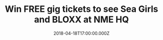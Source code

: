 ---
campaign-uuid: "c-81e94312-6b33-4fd3-8537-8746141eb208"
type: "Preview"
category: "competition"
date: "2018-04-18T17:00:00.000Z"
end-date: "2018-04-29T23:59:00.000Z"
disable-form: false
is_promoted: false
has_entry_page: true
title: "Win FREE gig tickets to see Sea Girls and BLOXX at NME HQ"
competition-description: "<p>Want to hear some epic live music? Then you won't want\
  \ to miss this...\r\nNME is opening it's doors to host an exclusive lock-in gig\
  \ in association with 19 Crimes Winery and we've got a limited amount of FREE tickets\
  \ to give away, want it?</p> \r\n<p>You can get your hands on one of 35 pairs of\
  \ tickets to see Sea Girls and BLOXX at NME HQ in London on Thursday 3rd of May\
  \ 2018! All you need to do is enter your details and you could be swaying along\
  \ in the crowd, wine in hand as the alt rock/indie pop bands fill your ears with\
  \ their favourite songs!</p>"
hero-header: "Win FREE gig tickets to see Sea Girls and BLOXX at NME HQ in London!"
terms-confirmation: "Terms-19-CrimesLockInCompetition.pdf"
banner-img: "https://assets.expresslyapp.com/asset-d6c7d6ab-43b6-472c-a2ec-acb377522d50.jpg"
logo-left-href: "http://19crimes.com"
logo-left-image: "https://assets.expresslyapp.com/asset-ea931195-26b7-4606-a3a3-93d40eccbf66.jpg"
logo-left-title: "19 Crimes"
bg-image-hero: "https://assets.expresslyapp.com/asset-d0bfed59-bdd3-4672-8454-3e3deea5fa7d.jpg"
bg-image-first: "https://assets.expresslyapp.com/asset-39302f83-1ee7-4a2b-bf3b-83c5c42ebcbf.jpg"
bg-image-second: "https://assets.expresslyapp.com/asset-d2f1333f-a7b0-4ac9-b7b8-245b0052e523.jpg"
bg-image-third: "https://assets.expresslyapp.com/asset-6c52b6a8-8f05-4ea0-8fdf-1be034e9bd27.jpg"
section1-content: "<p>If you’re into banging indie tunes in the vein of The Killers\
  \ and Arctic Monkeys, chances are you’re almost certainly going to fall in love\
  \ with Sea Girls.</p>\r\n <p>The London group have fast become one of the UK’s most\
  \ exciting new bands, conquering venues up and down the nation with their riotous\
  \ live show, and they’ll be bringing that reputation and attitude to our upcoming\
  \ gig right here at NME HQ on May 3.</p>"
section2-content: "They’re not the only band playing, though. Fellow indie-four piece\
  \ Bloxx – who have already supported bands like The Wombats in arenas – will be\
  \ joining in on the fun. Think 1975 meets Nirvana, and you’re getting a taste of\
  \ the group’s eclectic sound."
section3-content: "<p>If you're a big fan of Sea Girls, Bloxx or just up for a banging\
  \ night out, complete the form below to be in the chance of winning tickets for\
  \ the exclusive gig on May 3 in London.</p> \r\n<p>You need to act quickly though\
  \ as the competition closes on Sunday 29 April at 23:59. Over 18s only and ID will\
  \ be required. Winners will be contacted via email on Monday 30 April 2018 to confirm\
  \ attendance.</p>"
entry-title: "Win FREE gig tickets to see Sea Girls and BLOXX at NME HQ in London\
  \ on May 3"
entry-content: "Complete the form below to dance along to some banging tunes courtesy\
  \ of Sea Girls and BLOXX at the next NME Lock In in association with 19 Crimes Winery\
  \ at NME's HQ in London."
has-winner: false
prize-description: "One pair of 35 tickets to see Sea Girls and BLOXX at NME HQ."
prize-restrictions: "Over 18s only and ID will be required."
special-conditions: "This competition is promoted in conjunction with Time Inc UK\
  \ and these special Terms and Conditions apply:\r\n<a href=\"https://aaa.nme.com/etc/Terms-19-CrimesLockInCompetition.pdf\"\
  > Time Inc UK 19 Crimes Lock in Competition Terms & Conditions </a>.\r\nNotable\
  \ extract: all expenses (including but not limited to travel expenses) are not covered."
---